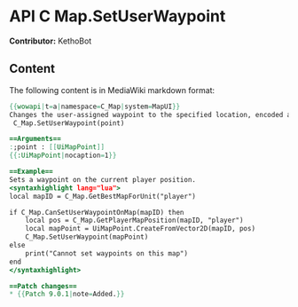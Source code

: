 # API C Map.SetUserWaypoint

**Contributor:** KethoBot

## Content

The following content is in MediaWiki markdown format:

```mediawiki
{{wowapi|t=a|namespace=C_Map|system=MapUI}}
Changes the user-assigned waypoint to the specified location, encoded as a UiMapPoint structure.
 C_Map.SetUserWaypoint(point)

==Arguments==
:;point : [[UiMapPoint]]
{{:UiMapPoint|nocaption=1}}

==Example==
Sets a waypoint on the current player position.
<syntaxhighlight lang="lua">
local mapID = C_Map.GetBestMapForUnit("player")

if C_Map.CanSetUserWaypointOnMap(mapID) then
	local pos = C_Map.GetPlayerMapPosition(mapID, "player")
	local mapPoint = UiMapPoint.CreateFromVector2D(mapID, pos)
	C_Map.SetUserWaypoint(mapPoint)
else
	print("Cannot set waypoints on this map")
end
</syntaxhighlight>

==Patch changes==
* {{Patch 9.0.1|note=Added.}}
```